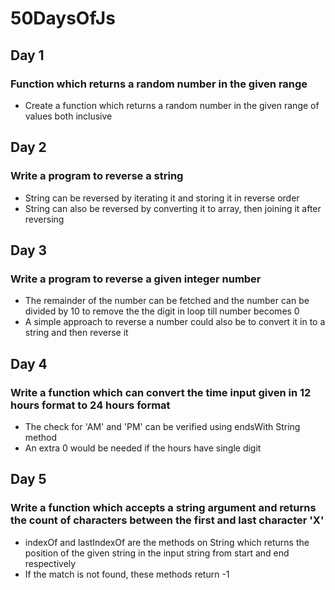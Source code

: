 # 50DaysOfJs

## Day 1
### Function which returns a random number in the given range
* Create a function which returns a random number in the given range of values both inclusive

## Day 2
### Write a program to reverse a string
* String can be reversed by iterating it and storing it in reverse order
* String can also be reversed by converting it to array, then joining it after reversing

## Day 3
### Write a program to reverse a given integer number
* The remainder of the number can be fetched and the number can be divided by 10 to remove the the digit in loop till number becomes 0
* A simple approach to reverse a number could also be to convert it in to a string and then reverse it

## Day 4
### Write a function which can convert the time input given in 12 hours format to 24 hours format
* The check for 'AM' and 'PM' can be verified using endsWith String method
* An extra 0 would be needed if the hours have single digit

## Day 5
### Write a function which accepts a string argument and returns the count of characters between the first and last character 'X'
* indexOf and lastIndexOf are the methods on String which returns the position of the given string in the input string from start and end respectively
* If the match is not found, these methods return -1


